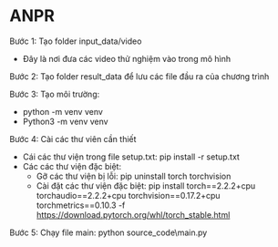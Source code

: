 # ANPR

Bước 1: Tạo folder input_data/video
-    Đây là nơi đưa các video thử nghiệm vào trong mô hình

Bước 2: Tạo folder result_data để lưu các file đầu ra của chương trình

Bước 3: Tạo môi trường: 
-   python -m venv venv 
-   Python3 -m venv venv

Bước 4: Cài các thư viên cần thiết
-   Cái các thư viện trong file setup.txt: pip install -r setup.txt
-   Các các thư viện đặc biệt: 
    -   Gỡ các thư viện bị lỗi: pip uninstall torch torchvision
    -   Cài đặt các thư viện đặc biệt: pip install torch==2.2.2+cpu torchaudio==2.2.2+cpu torchvision==0.17.2+cpu torchmetrics==0.10.3 -f https://download.pytorch.org/whl/torch_stable.html

Bước 5: Chạy file main: python source_code\main.py
